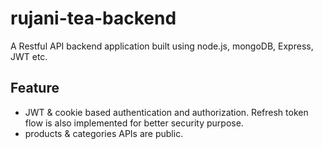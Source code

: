 # rujani-tea-backend

A Restful API backend application built using node.js, mongoDB, Express, JWT etc.

## Feature

-   JWT & cookie based authentication and authorization. Refresh token flow is also implemented for better security purpose.
-   products & categories APIs are public.
